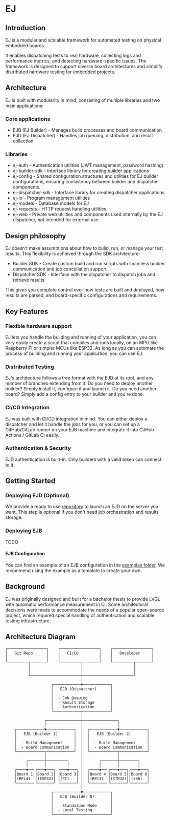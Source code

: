 # EJ

## Introduction

EJ is a modular and scalable framework for automated testing on physical embedded boards

It enables dispatching tests to real hardware, collecting logs and performance metrics, and detecting hardware-specific issues.
The framework is designed to support diverse board architectures and simplify distributed hardware testing for embedded projects.

## Architecture

EJ is built with modularity in mind, consisting of multiple libraries and two main applications:

### Core applications
- EJB (EJ Builder) - Manages build processes and board communication
- EJD (EJ Dispatcher) - Handles job queuing, distribution, and result collection

### Libraries
- ej-auth - Authentication utilities (JWT management, password hashing)
- ej-builder-sdk - Interface library for creating builder applications
- ej-config - Shared configuration structures and utilities for EJ builder configurations, ensuring consistency between builder and dispatcher components.
- ej-dispatcher-sdk - Interface library for creating dispatcher applications  
- ej-io - Program management utilities
- ej-models - Database models for EJ
- ej-requests - HTTP request handling utilities
- ej-web - Private web utilities and components used internally by the EJ dispatcher, not intended for external use.

## Design philosophy

EJ doesn't make assumptions about how to build, run, or manage your test results. This flexibility is achieved through the SDK architecture:

- Builder SDK - Create custom build and run scripts with seamless builder communication and job cancellation support
- Dispatcher SDK - Interface with the dispatcher to dispatch jobs and retrieve results

This gives you complete control over how tests are built and deployed, how results are parsed, and board-specific configurations and requirements.

## Key Features

### Flexible hardware support

EJ lets you handle the building and running of your application, you can very easily create a script that compiles and runs locally,
on an MPU like Raspberry Pi or simpler MCUs like ESP32.
As long as you can automate the process of building and running your application, you can use EJ.

### Distributed Testing

EJ's architecture follows a tree format with the EJD at its root, and any number of branches extending from it. Do you need to deploy another builder? Simply install it, configure it and launch it.
Do you need another board? Simply add a config entry to your builder and you're done.

### CI/CD Integration

EJ was built with CI/CD integration in mind. 
You can either deploy a dispatcher and let it handle the jobs for you, or you can set up a GitHub/GitLab runner on your EJB machine and integrate it into GitHub Actions / GitLab CI easily.

### Authentication & Security

EJD authentication is built-in. Only builders with a valid token can connect to it.

## Getting Started

### Deploying EJD (Optional)

We provide a ready to use [repository](https://github.com/embj-org/ejd-deployment) to launch an EJD on the server you want.
This step is optional if you don't need job orchestration and results storage.

### Deploying EJB

TODO

#### EJB Configuration

You can find an example of an EJB configuration in the [examples folder](examples/config.toml).
We recommend using the example as a template to create your own.

## Background

EJ was originally designed and built for a bachelor thesis to provide LVGL with automatic performance measurement in CI.
Some architectural decisions were made to accommodate the needs of a popular open-source project, which required special handling of authentication and scalable testing infrastructure.

## Architecture Diagram

```
┌─────────────────┐    ┌─────────────────┐    ┌─────────────────┐
│   Git Repo      │    │   CI/CD         │    │   Developer     │
│                 │    │                 │    │                 │
└─────────┬───────┘    └─────────┬───────┘    └─────────┬───────┘
          │                      │                      │
          │                      │                      │
          └──────────────────────┼──────────────────────┘
                                 │
                    ┌────────────▼────────────┐
                    │   EJD (Dispatcher)      │
                    │                         │
                    │  - Job Queuing          │
                    │  - Result Storage       │
                    │  - Authentication       │
                    └────────────┬────────────┘
                                 │
                 ┌───────────────┼───────────────┐
                 │               │               │
    ┌────────────▼────────────┐  │  ┌────────────▼────────────┐
    │   EJB (Builder 1)       │  │  │   EJB (Builder 2)       │
    │                         │  │  │                         │
    │  - Build Management     │  │  │  - Build Management     │
    │  - Board Communication  │  │  │  - Board Communication  │
    └────────────┬────────────┘  │  └────────────┬────────────┘
                 │               │               │
         ┌───────┼─────────┐     │       ┌───────┼────────┐
         │       │         │     │       │       │        │
    ┌────▼──┐┌───▼───┐ ┌───▼───┐ │  ┌────▼──┐┌───▼───┐┌───▼───┐
    │Board 1││Board 2│ │Board 3│ │  │Board 4││Board 5││Board 6│
    │(RPi4) ││(ESP32)│ │(PC)   │ │  │(RPi3) ││(STM32)││(x86)  │
    └───────┘└───────┘ └───────┘ │  └───────┘└───────┘└───────┘
                                 │
                    ┌────────────▼────────────┐
                    │   EJB (Builder N)       │
                    │                         │
                    │  - Standalone Mode      │
                    │  - Local Testing        │
                    └─────────────────────────┘
```

